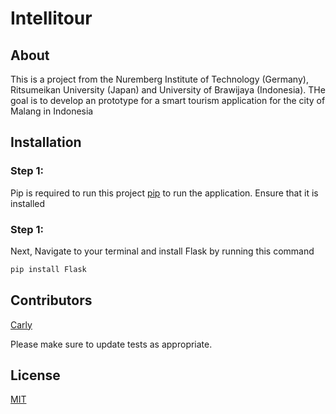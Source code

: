 # Intellitour

## About

This is a project from the  Nuremberg Institute of Technology (Germany), Ritsumeikan University (Japan) and University of Brawijaya (Indonesia).
THe goal is to develop an prototype for a smart tourism application for the city of Malang in Indonesia

## Installation

### Step 1:
Pip is required to run this project [pip](https://pip.pypa.io/en/stable/) to run the application. Ensure that it is installed

### Step 1:
Next, Navigate to your terminal and install Flask by running this command

```bash
pip install Flask
```
## Contributors

[Carly](https://github.com/carlyjaurelle)

Please make sure to update tests as appropriate.

## License

[MIT](https://choosealicense.com/licenses/mit/)